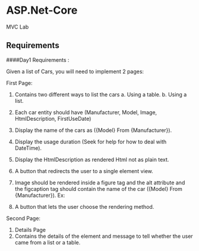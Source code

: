 # ASP.Net-Core
MVC Lab


## Requirements

####Day1 Requirements : 

Given a list of Cars, you will need to implement 2 pages:

First Page:
1.	Contains two different ways to list the cars
       a.	Using a table.
       b.	Using a list.
2.	Each car entity should have (Manufacturer, Model, Image, HtmlDescription, FirstUseDate)
3.	Display the name of the cars as ({Model} From {Manufacturer}).
4.	Display the usage duration (Seek for help for how to deal with DateTime).
5.	Display the HtmlDescription as rendered Html not as plain text.
6.	A button that redirects the user to a single element view.
7.	Image should be rendered inside a figure tag and the alt attribute and the figcaption tag should contain the name of the car ({Model} From {Manufacturer}).
Ex:
 
8.	A button that lets the user choose the rendering method.

Second Page:

1.	Details Page
2.	Contains the details of the element and message to tell whether the user came from a list or a table.

